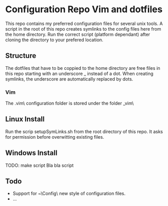 Configuration Repo Vim and dotfiles
====================================
This repo contains my preferred configuration files for several unix tools. A
script in the root of this repo creates symlinks to the config files here from the
home directory. Run the correct script (platform dependant) after cloning the
directory to your prefered location.

Structure
----------
The dotfiles that have to be coppied to the home directory are free files
in this repo starting with an underscore _ instead of a dot. When creating
symlinks, the underscore are automatically replaced by dots.

### Vim
The .vim\ configuration folder is stored under the folder _vim\

Linux Install
-------------
Run the scrip setupSymLinks.sh from the root directory of this repo. It asks for
permission before overwitting existing files.

Windows Install
-------------
TODO: make script
Bla bla script

Todo
------
* Support for ~\Config\ new style of configuration files.
* ...
